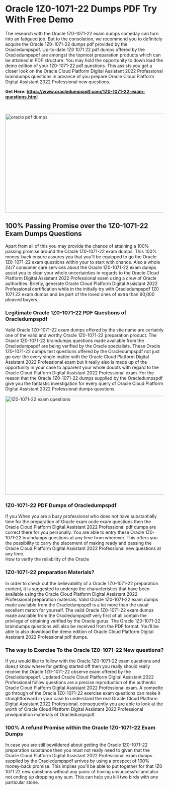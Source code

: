 <h1>Oracle 1Z0-1071-22 Dumps PDF Try With Free Demo</h1>
<p>The research with the Oracle 1Z0-1071-22 exam dumps someday can turn into an fatigued job. But to the consolation, we recommend you to definitely acquire the Oracle 1Z0-1071-22 dumps pdf provided by the Oracledumpspdf. Up-to-date 1Z0 1071 22 pdf dumps offered by the Oracledumpspdf are amongst the topmost preparation products which can be attained in PDF structure. You may hold the opportunity to down load the demo edition of your 1Z0-1071-22 pdf questions. This assists you get a closer look on the Oracle Cloud Platform Digital Assistant 2022 Professional braindumps questions in advance of you prepare Oracle Cloud Platform Digital Assistant 2022 Professional new questions.</p>
<p><strong>Get Here: <a href="https://www.oracledumpspdf.com/1Z0-1071-22-exam-questions.html">https://www.oracledumpspdf.com/1Z0-1071-22-exam-questions.html</a></strong></p>
<p>&nbsp;</p>
<p><span style="font-weight: 400;"><img style="display: block; margin-left: auto; margin-right: auto;" src="https://i.ibb.co/RCKYBmz/digital-marketing-Made-with-Poster-My-Wall.jpg" alt="oracle pdf dumps" width="850" height="314" /></span></p>
<h2><strong>100% Passing Promise over the 1Z0-1071-22 Exam Dumps Questions</strong></h2>
<p>Apart from all of this you may provide the chance of attaining a 100% passing promise around the Oracle 1Z0-1071-22 exam dumps. This 100% money-back ensure assures you that you'll be equipped to go the Oracle 1Z0-1071-22 exam questions within your to start with chance. Also a whole 24/7 consumer care services about the Oracle 1Z0-1071-22 exam dumps assist you to clear your whole uncertainties in regards to the Oracle Cloud Platform Digital Assistant 2022 Professional exam using a crew of Oracle authorities. Briefly, generate Oracle Cloud Platform Digital Assistant 2022 Professional certification while in the initially try with Oracledumpspdf 1Z0 1071 22 exam dumps and be part of the loved ones of extra than 90,000 pleased buyers.</p>
<h3><strong>Legitimate Oracle 1Z0-1071-22 PDF Questions of Oracledumpspdf</strong></h3>
<p>Valid Oracle 1Z0-1071-22 exam dumps offered by the stie name are certainly one of the valid and worthy Oracle 1Z0-1071-22 preparation product. The Oracle 1Z0-1071-22 braindumps questions made available from the Oracledumpspdf are being verified by the Oracle specialists. These Oracle 1Z0-1071-22 dumps test questions offered by the Oracledumpspdf not just go over the every single matter with the Oracle Cloud Platform Digital Assistant 2022 Professional exam but it really also is made up of the opportunity in your case to apparent your whole doubts with regard to the Oracle Cloud Platform Digital Assistant 2022 Professional exam. For the reason that the Oracle 1Z0-1071-22 dumps supplied by the Oracledumpspdf give you the fantastic investigation for every query of Oracle Cloud Platform Digital Assistant 2022 Professional dumps questions.</p>
<p><a href="https://www.oracledumpspdf.com/1Z0-1071-22-exam-questions.html"><span style="font-weight: 400;"><img style="display: block; margin-left: auto; margin-right: auto;" src="https://i.ibb.co/zfVYYs0/Digital-Marketing-Agency-Made-with-Poster-My-Wall-1.jpg" alt="1Z0-1071-22 exam questions" width="850" height="314" /></span></a></p>
<h3><strong>1Z0-1071-22 PDF Dumps of Oracledumpspdf</strong></h3>
<p>If you When you are a busy professional who does not have substantially time for the preparation of Oracle exam ocde exam questions then the Oracle Cloud Platform Digital Assistant 2022 Professional pdf dumps are correct there for you personally. You are able to entry these Oracle 1Z0-1071-22 braindumps questions at any time from wherever. This offers you the possibility to carry the placement of making ready and passing the Oracle Cloud Platform Digital Assistant 2022 Professional new questions at any time.<br />How to verify the reliability of the Oracle</p>
<h3>1Z0-1071-22 preparation Materials?</h3>
<p>In order to check out the believability of a Oracle 1Z0-1071-22 preparation content, it is suggested to undergo the characteristics that have been available using the Oracle Cloud Platform Digital Assistant 2022 Professional preparation materials. Valid Oracle 1Z0-1071-22 exam dumps made available from the Oracledumpspdf is a lot more than the usual excellent match for yourself. The valid Oracle 1Z0-1071-22 exam dumps made available from the Oracledumpspdf very first of all contain the privilege of obtaining verified by the Oracle gurus. The Oracle 1Z0-1071-22 braindumps questions will also be received from the PDF format. You'll be able to also download the demo edition of Oracle Cloud Platform Digital Assistant 2022 Professional pdf dumps.</p>
<h3>The way to Exercise To the Oracle 1Z0-1071-22 New questions?</h3>
<p>If you would like to follow with the Oracle 1Z0-1071-22 exam questions and does;t know where for getting started off then you really should really receive the Oracle 1Z0-1071-22 observe exam offered by the Oracledumpspdf. Updated Oracle Cloud Platform Digital Assistant 2022 Professional follow questions are a precise reproduction of the authentic Oracle Cloud Platform Digital Assistant 2022 Professional exam. A compelte go through of the Oracle 1Z0-1071-22 exercise exam questions can make it straightforward in your case to understand the real Oracle Cloud Platform Digital Assistant 2022 Professional. consequently you are able to look at the worth of Oracle Cloud Platform Digital Assistant 2022 Professional prweparation materials of Oracledumpspdf.</p>
<h3><strong>100% A refund Promise within the Oracle 1Z0-1071-22 Exam Dumps</strong></h3>
<p>In case you are still bewildered about getting the Oracle 1Z0-1071-22 preparation substance then you must not really need to given that the Oracle Cloud Platform Digital Assistant 2022 Professional exam dumps supplied by the Oracledumpspdf arrives by using a prospect of 100% money-back promise. This implies you'll be able to put together for that 1Z0 1071 22 new questions without any panic of having unsuccessful and also not ending up dropping any sum. This can help you kill two birds with one particular stone.</p>
